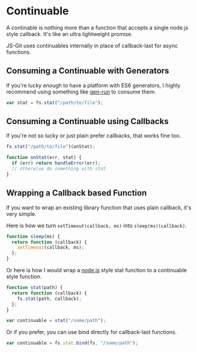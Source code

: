 # Continuable

A continable is nothing more than a function that accepts a single node.js style callback.  It's like an ultra lightweight promise.

JS-Git uses continuables internally in place of callback-last for async functions.

## Consuming a Continuable with Generators

If you're lucky enough to have a platform with ES6 generators, I highly recommend using something like [gen-run][] to consume them.

```js
var stat = fs.stat("/path/to/file");
```

## Consuming a Continuable using Callbacks

If you're not so lucky or just plain prefer callbacks, that works fine too.

```js
fs.stat("/path/to/file")(onStat);

function onStat(err, stat) {
  if (err) return handleError(err);
  // otherwise do something with stat
}
```

## Wrapping a Callback based Function

If you want to wrap an existing library function that uses plain callback, it's very simple.

Here is how we turn `setTimeout(callback, ms)` into `sleep(ms)(callback)`.

```js
function sleep(ms) {
  return function (callback) {
    setTimeout(callback, ms);
  };
}
```

Or here is how I would wrap a [node.js][] style stat function to a continuable style function.

```js
function stat(path) {
  return function (callback) {
    fs.stat(path, callback);
  };
}

var continuable = stat("/some/path");
```

Or if you prefer, you can use bind directly for callback-last functions.

```js
var continuable = fs.stat.bind(fs, "/some/path");
```

[gen-run]: https://github.com/creationix/gen-run
[node.js]: http://nodejs.org/
